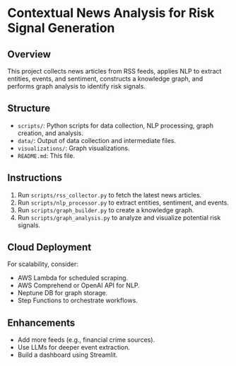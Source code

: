 # Contextual News Analysis for Risk Signal Generation

## Overview
This project collects news articles from RSS feeds, applies NLP to extract entities, events, and sentiment, constructs a knowledge graph, and performs graph analysis to identify risk signals.

## Structure
- `scripts/`: Python scripts for data collection, NLP processing, graph creation, and analysis.
- `data/`: Output of data collection and intermediate files.
- `visualizations/`: Graph visualizations.
- `README.md`: This file.

## Instructions
1. Run `scripts/rss_collector.py` to fetch the latest news articles.
2. Run `scripts/nlp_processor.py` to extract entities, sentiment, and events.
3. Run `scripts/graph_builder.py` to create a knowledge graph.
4. Run `scripts/graph_analysis.py` to analyze and visualize potential risk signals.

## Cloud Deployment
For scalability, consider:
- AWS Lambda for scheduled scraping.
- AWS Comprehend or OpenAI API for NLP.
- Neptune DB for graph storage.
- Step Functions to orchestrate workflows.

## Enhancements
- Add more feeds (e.g., financial crime sources).
- Use LLMs for deeper event extraction.
- Build a dashboard using Streamlit.
